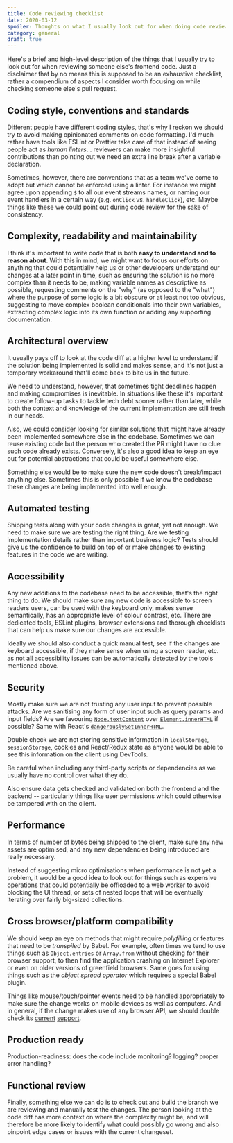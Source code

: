 ```yaml
---
title: Code reviewing checklist
date: 2020-03-12
spoiler: Thoughts on what I usually look out for when doing code reviews.
category: general
draft: true
---
```


Here's a brief and high-level description of the things that I usually try to look out for when reviewing someone else's frontend code. Just a disclaimer that by no means this is supposed to be an exhaustive checklist, rather a compendium of aspects I consider worth focusing on while checking someone else's pull request.

## Coding style, conventions and standards

Different people have different coding styles, that's why I reckon we should try to avoid making opinionated comments on code formatting. I'd much rather have tools like ESLint or Prettier take care of that instead of seeing people act as *human linters*... reviewers can make more insightful contributions than pointing out we need an extra line break after a variable declaration.

Sometimes, however, there are conventions that as a team we've come to adopt but which cannot be enforced using a linter. For instance we might agree upon appending `$` to all our event streams names, or naming our event handlers in a certain way (e.g. `onClick` vs. `handleClick`), etc. Maybe things like these we could point out during code review for the sake of consistency.

## Complexity, readability and maintainability

I think it's important to write code that is both **easy to understand and to reason about**. With this in mind, we might want to focus our efforts on anything that could potentially help us or other developers understand our changes at a later point in time, such as ensuring the solution is no more complex than it needs to be, making variable names as descriptive as possible, requesting comments on the "why" (as opposed to the "what") where the purpose of some logic is a bit obscure or at least not too obvious, suggesting to move complex boolean conditionals into their own variables, extracting complex logic into its own function or adding any supporting documentation.

## Architectural overview

It usually pays off to look at the code diff at a higher level to understand if the solution being implemented is solid and makes sense, and it's not just a temporary workaround that'll come back to bite us in the future.

We need to understand, however, that sometimes tight deadlines happen and making compromises is inevitable. In situations like these it's important to create follow-up tasks to tackle tech debt sooner rather than later, while both the context and knowledge of the current implementation are still fresh in our heads.

Also, we could consider looking for similar solutions that might have already been implemented somewhere else in the codebase. Sometimes we can reuse existing code but the person who created the PR might have no clue such code already exists. Conversely, it's also a good idea to keep an eye out for potential abstractions that could be useful somewhere else.

Something else would be to make sure the new code doesn't break/impact anything else. Sometimes this is only possible if we know the codebase these changes are being implemented into well enough.

## Automated testing

Shipping tests along with your code changes is great, yet not enough. We need to make sure we are testing the right thing. Are we testing implementation details rather than important business logic? Tests should give us the confidence to build on top of or make changes to existing features in the code we are writing.

## Accessibility

Any new additions to the codebase need to be accessible, that's the right thing to do. We should make sure any new code is accessible to screen readers users, can be used with the keyboard only, makes sense semantically, has an appropriate level of colour contrast, etc. There are dedicated tools, ESLint plugins, browser extensions and thorough checklists that can help us make sure our changes are accessible.

Ideally we should also conduct a quick manual test, see if the changes are keyboard accessible, if they make sense when using a screen reader, etc. as not all accessibility issues can be automatically detected by the tools mentioned above.

## Security

Mostly make sure we are not trusting any user input to prevent possible attacks. Are we sanitising any form of user input such as query params and input fields? Are we favouring [`Node.textContent`](https://developer.mozilla.org/en-US/docs/Web/API/Node/textContent) over [`Element.innerHTML`](https://developer.mozilla.org/en-US/docs/Web/API/Element/innerHTML) if possible? Same with React's [`dangerouslySetInnerHTML`](https://reactjs.org/docs/dom-elements.html#dangerouslysetinnerhtml).

Double check we are not storing sensitive information in `localStorage`, `sessionStorage`, cookies and React/Redux state as anyone would be able to see this information on the client using DevTools.

Be careful when including any third-party scripts or dependencies as we usually have no control over what they do.

Also ensure data gets checked and validated on both the frontend and the backend -- particularly things like user permissions which could otherwise be tampered with on the client.

## Performance

In terms of number of bytes being shipped to the client, make sure any new assets are optimised, and any new dependencies being introduced are really necessary.

Instead of suggesting micro optimisations when performance is not yet a problem, it would be a good idea to look out for things such as expensive operations that could potentially be offloaded to a web worker to avoid blocking the UI thread, or sets of nested loops that will be eventually iterating over fairly big-sized collections.

## Cross browser/platform compatibility

We should keep an eye on methods that might require *polyfilling* or features that need to be *transpiled* by Babel. For example, often times we tend to use things such as `Object.entries` or `Array.from` without checking for their browser support, to then find the application crashing on Internet Explorer or even on older versions of greenfield browsers. Same goes for using things such as the *object spread operator* which requires a special Babel plugin.

Things like mouse/touch/pointer events need to be handled appropriately to make sure the change works on mobile devices as well as computers. And in general, if the change makes use of any browser API, we should double check its [current](https://caniuse.com/) [support](https://developer.mozilla.org/).

## Production ready

Production-readiness: does the code include monitoring? logging? proper error handling?

## Functional review

Finally, something else we can do is to check out and build the branch we are reviewing and manually test the changes. The person looking at the code diff has more context on where the complexity might be, and will therefore be more likely to identify what could possibly go wrong and also pinpoint edge cases or issues with the current changeset.
